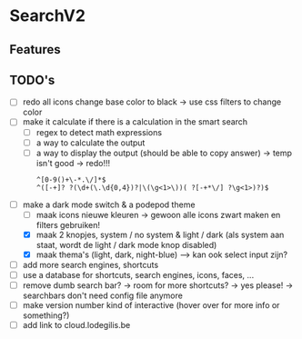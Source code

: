 # SearchV2

## Features

## TODO's
- [ ] redo all icons change base color to black → use css filters to change color
- [ ] make it calculate if there is a calculation in the smart search
  - [ ] regex to detect math expressions
  - [ ] a way to calculate the output
  - [ ] a way to display the output (should be able to copy answer) → temp isn't good → redo!!!
    ```regex
    ^[0-9()+\-*.\/]*$
    ^([-+]? ?(\d+(\.\d{0,4})?|\(\g<1>\))( ?[-+*\/] ?\g<1>)?)$
    ```

- [ ] make a dark mode switch & a podepod theme
  - [ ] maak icons nieuwe kleuren → gewoon alle icons zwart maken en filters gebruiken!
  - [x] maak 2 knopjes, system / no system & light / dark (als system aan staat, wordt de light / dark mode knop disabled) 
  - [x] maak thema's (light, dark, night-blue)
    --> kan ook select input zijn?
- [ ] add more search engines, shortcuts
- [ ] use a database for shortcuts, search engines, icons, faces, ...
- [ ] remove dumb search bar? → room for more shortcuts? → yes please! → searchbars don't need config file anymore
- [ ] make version number kind of interactive (hover over for more info or something?)
- [ ] add link to cloud.lodegilis.be

